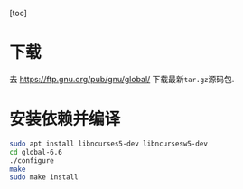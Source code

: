 [toc]

# 下载
去 https://ftp.gnu.org/pub/gnu/global/ 下载最新`tar.gz`源码包.

# 安装依赖并编译
```bash
sudo apt install libncurses5-dev libncursesw5-dev
cd global-6.6
./configure
make
sudo make install
```